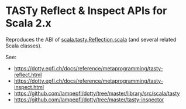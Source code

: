 # TASTy Reflect & Inspect APIs for Scala 2.x

Reproduces the ABI of [scala.tasty.Reflection.scala](https://github.com/lampepfl/dotty/blob/0.22.0-RC1/library/src/scala/tasty/Reflection.scala) (and several related Scala classes).

See:
* https://dotty.epfl.ch/docs/reference/metaprogramming/tasty-reflect.html
* https://dotty.epfl.ch/docs/reference/metaprogramming/tasty-inspect.html
* https://github.com/lampepfl/dotty/tree/master/library/src/scala/tasty
* https://github.com/lampepfl/dotty/tree/master/tasty-inspector